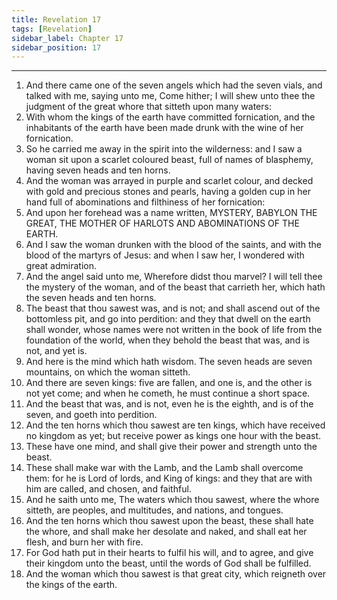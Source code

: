 ```yaml
---
title: Revelation 17
tags: [Revelation]
sidebar_label: Chapter 17
sidebar_position: 17
---
```


---
1. And there came one of the seven angels which had the seven vials, and talked with me, saying unto me, Come hither; I will shew unto thee the judgment of the great whore that sitteth upon many waters:
2. With whom the kings of the earth have committed fornication, and the inhabitants of the earth have been made drunk with the wine of her fornication.
3. So he carried me away in the spirit into the wilderness: and I saw a woman sit upon a scarlet coloured beast, full of names of blasphemy, having seven heads and ten horns.
4. And the woman was arrayed in purple and scarlet colour, and decked with gold and precious stones and pearls, having a golden cup in her hand full of abominations and filthiness of her fornication:
5. And upon her forehead was a name written, MYSTERY, BABYLON THE GREAT, THE MOTHER OF HARLOTS AND ABOMINATIONS OF THE EARTH.
6. And I saw the woman drunken with the blood of the saints, and with the blood of the martyrs of Jesus: and when I saw her, I wondered with great admiration.
7. And the angel said unto me, Wherefore didst thou marvel? I will tell thee the mystery of the woman, and of the beast that carrieth her, which hath the seven heads and ten horns.
8. The beast that thou sawest was, and is not; and shall ascend out of the bottomless pit, and go into perdition: and they that dwell on the earth shall wonder, whose names were not written in the book of life from the foundation of the world, when they behold the beast that was, and is not, and yet is.
9. And here is the mind which hath wisdom. The seven heads are seven mountains, on which the woman sitteth.
10. And there are seven kings: five are fallen, and one is, and the other is not yet come; and when he cometh, he must continue a short space.
11. And the beast that was, and is not, even he is the eighth, and is of the seven, and goeth into perdition.
12. And the ten horns which thou sawest are ten kings, which have received no kingdom as yet; but receive power as kings one hour with the beast.
13. These have one mind, and shall give their power and strength unto the beast.
14. These shall make war with the Lamb, and the Lamb shall overcome them: for he is Lord of lords, and King of kings: and they that are with him are called, and chosen, and faithful.
15. And he saith unto me, The waters which thou sawest, where the whore sitteth, are peoples, and multitudes, and nations, and tongues.
16. And the ten horns which thou sawest upon the beast, these shall hate the whore, and shall make her desolate and naked, and shall eat her flesh, and burn her with fire.
17. For God hath put in their hearts to fulfil his will, and to agree, and give their kingdom unto the beast, until the words of God shall be fulfilled.
18. And the woman which thou sawest is that great city, which reigneth over the kings of the earth.